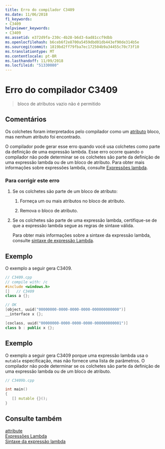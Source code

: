 ```yaml
---
title: Erro do compilador C3409
ms.date: 11/06/2018
f1_keywords:
- C3409
helpviewer_keywords:
- C3409
ms.assetid: e372d9fa-230c-4b28-b6d3-6ad81ccf9dbb
ms.openlocfilehash: b6ceb6f2e8700a5459dbd01db443ef90de314b5e
ms.sourcegitcommit: 1819bd2ff79fba7ec172504b9a34455c70c73f10
ms.translationtype: MT
ms.contentlocale: pt-BR
ms.lasthandoff: 11/09/2018
ms.locfileid: "51330080"
---
```

# <a name="compiler-error-c3409"></a>Erro do compilador C3409

> bloco de atributos vazio não é permitido

## <a name="remarks"></a>Comentários

Os colchetes foram interpretados pelo compilador como um [atributo](../../windows/cpp-attributes-reference.md) bloco, mas nenhum atributo foi encontrado.

O compilador pode gerar esse erro quando você usa colchetes como parte da definição de uma expressão lambda. Esse erro ocorre quando o compilador não pode determinar se os colchetes são parte da definição de uma expressão lambda ou de um bloco de atributo. Para obter mais informações sobre expressões lambda, consulte [Expressões lambda](../../cpp/lambda-expressions-in-cpp.md).

### <a name="to-correct-this-error"></a>Para corrigir este erro

1. Se os colchetes são parte de um bloco de atributo:

   1. Forneça um ou mais atributos no bloco de atributo.

   1. Remova o bloco de atributo.

1. Se os colchetes são parte de uma expressão lambda, certifique-se de que a expressão lambda segue as regras de sintaxe válida.

   Para obter mais informações sobre a sintaxe da expressão lambda, consulte [sintaxe de expressão Lambda](../../cpp/lambda-expression-syntax.md).

## <a name="example"></a>Exemplo

O exemplo a seguir gera C3409.

```cpp
// C3409.cpp
// compile with: /c
#include <windows.h>
[]   // C3409
class a {};

// OK
[object, uuid("00000000-0000-0000-0000-000000000000")]
__interface x {};

[coclass, uuid("00000000-0000-0000-0000-000000000001")]
class b : public x {};
```

## <a name="example"></a>Exemplo

O exemplo a seguir gera C3409 porque uma expressão lambda usa o `mutable` especificação, mas não fornece uma lista de parâmetros. O compilador não pode determinar se os colchetes são parte da definição de uma expressão lambda ou de um bloco de atributo.

```cpp
// C3409b.cpp

int main()
{
   [] mutable {}();
}
```

## <a name="see-also"></a>Consulte também

[attribute](../../windows/cpp-attributes-reference.md)<br/>
[Expressões Lambda](../../cpp/lambda-expressions-in-cpp.md)<br/>
[Sintaxe da expressão lambda](../../cpp/lambda-expression-syntax.md)